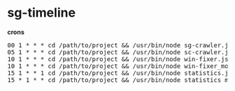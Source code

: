 # sg-timeline

**crons**
<pre>
00 1 * * * cd /path/to/project && /usr/bin/node sg-crawler.js >> cronlogs.log 2>&1
05 1 * * * cd /path/to/project && /usr/bin/node sc-crawler.js >> cronlogs.log 2>&1
10 1 * * * cd /path/to/project && /usr/bin/node win-fixer.js >> cronlogs.log 2>&1
10 1 * * * cd /path/to/project && /usr/bin/node win-fixer_monthly.js >> cronlogs.log 2>&1
15 1 * * 1 cd /path/to/project && /usr/bin/node statistics.js >> cronlogs.log 2>&1
15 * 1 * * cd /path/to/project && /usr/bin/node statistics_monthly.js >> cronlogs.log 2>&1
</pre>
